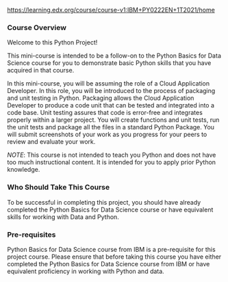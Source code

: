 https://learning.edx.org/course/course-v1:IBM+PY0222EN+1T2021/home

### Course Overview
Welcome to this Python Project!  

This mini-course is intended to be a follow-on to the Python Basics for Data Science course for you to demonstrate basic Python skills that you have acquired in that course.

In this mini-course, you will be assuming the role of a Cloud Application Developer.  In this role, you will be introduced to the process of packaging and unit testing in Python.  Packaging allows the Cloud Application Developer to produce a code unit that can be tested and integrated into a code base. Unit testing assures that code is error-free and integrates properly within a larger project.  You will create functions and unit tests, run the unit tests and package all the files in a standard Python Package.  You will submit screenshots of your work as you progress for your peers to review and evaluate your work.

*NOTE*: This course is not intended to teach you Python and does not have too much instructional content. It is intended for you to apply prior Python knowledge.

### Who Should Take This Course

To be successful in completing this project, you should have already completed the Python Basics for Data Science  course or have equivalent skills for working with Data and Python.

### Pre-requisites

Python Basics for Data Science  course from IBM is a pre-requisite for this project course. Please ensure that before taking this course you have either completed the Python Basics for Data Science  course from IBM or have equivalent proficiency in working with Python and data.
